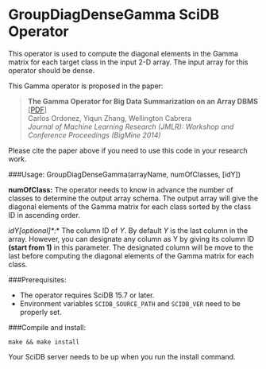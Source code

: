 # GroupDiagDenseGamma SciDB Operator

This operator is used to compute the diagonal elements in the Gamma matrix for each target class in the input 2-D array.
The input array for this operator should be dense.

This Gamma operator is proposed in the paper:  
>**The Gamma Operator for Big Data Summarization on an Array DBMS** [[PDF](http://www2.cs.uh.edu/~yzhang/research/gamma.pdf)]  
Carlos Ordonez, Yiqun Zhang, Wellington Cabrera  
*Journal of Machine Learning Research (JMLR): Workshop and Conference Proceedings (BigMine 2014)*

Please cite the paper above if you need to use this code in your research work.

###Usage:
    GroupDiagDenseGamma(arrayName, numOfClasses, [idY])

**numOfClass:** The operator needs to know in advance the number of classes to determine the output array schema. The output array will give the diagonal elements of the Gamma matrix for each class sorted by the class ID in ascending order.

**idY*[optional]*:** The column ID of *Y*. By default *Y* is the last column in the array. However, you can designate any column as Y by giving its column ID **(start from 1)** in this parameter. The designated column will be move to the last before computing the diagonal elements of the Gamma matrix for each class.

###Prerequisites:
* The operator requires SciDB 15.7 or later.
* Environment variables ``SCIDB_SOURCE_PATH`` and ``SCIDB_VER`` need to be properly set.

###Compile and install:

    make && make install
Your SciDB server needs to be up when you run the install command.
